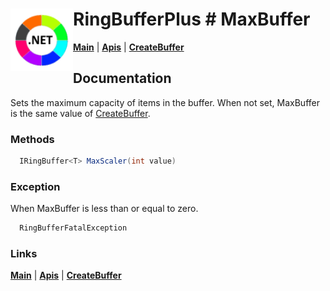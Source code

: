 # <img align="left" width="100" height="100" src="./images/icon.png"> RingBufferPlus # MaxBuffer

[**Main**](index.md#help) | 
[**Apis**](index.md#apis) |
[**CreateBuffer**](createbuffer.md)

## Documentation
Sets the maximum capacity of items in the buffer. When not set, MaxBuffer is the same value of [CreateBuffer](createbuffer.md).

### Methods

```csharp
  IRingBuffer<T> MaxScaler(int value)
``` 

### Exception

When MaxBuffer is less than or equal to zero.

```csharp
  RingBufferFatalException
``` 

### Links
[**Main**](index.md#help) | 
[**Apis**](index.md#apis) |
[**CreateBuffer**](createbuffer.md)



